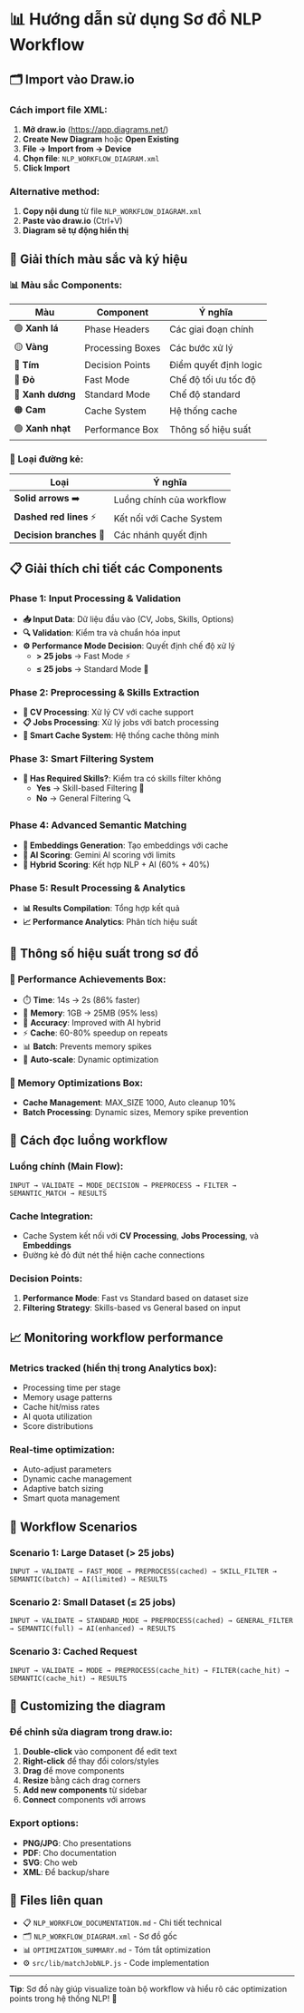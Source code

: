 # 📊 Hướng dẫn sử dụng Sơ đồ NLP Workflow

## 🗂️ Import vào Draw.io

### Cách import file XML:

1. **Mở draw.io** (https://app.diagrams.net/)
2. **Create New Diagram** hoặc **Open Existing**
3. **File → Import from → Device**
4. **Chọn file**: `NLP_WORKFLOW_DIAGRAM.xml`
5. **Click Import**

### Alternative method:

1. **Copy nội dung** từ file `NLP_WORKFLOW_DIAGRAM.xml`
2. **Paste vào draw.io** (Ctrl+V)
3. **Diagram sẽ tự động hiển thị**

## 🎨 Giải thích màu sắc và ký hiệu

### **📊 Màu sắc Components:**

| Màu               | Component        | Ý nghĩa               |
| ----------------- | ---------------- | --------------------- |
| 🟢 **Xanh lá**    | Phase Headers    | Các giai đoạn chính   |
| 🟡 **Vàng**       | Processing Boxes | Các bước xử lý        |
| 🔷 **Tím**        | Decision Points  | Điểm quyết định logic |
| 🔴 **Đỏ**         | Fast Mode        | Chế độ tối ưu tốc độ  |
| 🔵 **Xanh dương** | Standard Mode    | Chế độ standard       |
| 🟠 **Cam**        | Cache System     | Hệ thống cache        |
| 🟢 **Xanh nhạt**  | Performance Box  | Thông số hiệu suất    |

### **🔗 Loại đường kẻ:**

| Loại                     | Ý nghĩa                  |
| ------------------------ | ------------------------ |
| **Solid arrows** ➡️      | Luồng chính của workflow |
| **Dashed red lines** ⚡  | Kết nối với Cache System |
| **Decision branches** 🔀 | Các nhánh quyết định     |

## 📋 Giải thích chi tiết các Components

### **Phase 1: Input Processing & Validation**

-   **📥 Input Data**: Dữ liệu đầu vào (CV, Jobs, Skills, Options)
-   **🔍 Validation**: Kiểm tra và chuẩn hóa input
-   **⚙️ Performance Mode Decision**: Quyết định chế độ xử lý
    -   **> 25 jobs** → Fast Mode ⚡
    -   **≤ 25 jobs** → Standard Mode 🐌

### **Phase 2: Preprocessing & Skills Extraction**

-   **📝 CV Processing**: Xử lý CV với cache support
-   **📋 Jobs Processing**: Xử lý jobs với batch processing
-   **🧠 Smart Cache System**: Hệ thống cache thông minh

### **Phase 3: Smart Filtering System**

-   **🎯 Has Required Skills?**: Kiểm tra có skills filter không
    -   **Yes** → Skill-based Filtering 🎯
    -   **No** → General Filtering 🔍

### **Phase 4: Advanced Semantic Matching**

-   **🧠 Embeddings Generation**: Tạo embeddings với cache
-   **🤖 AI Scoring**: Gemini AI scoring với limits
-   **🎯 Hybrid Scoring**: Kết hợp NLP + AI (60% + 40%)

### **Phase 5: Result Processing & Analytics**

-   **📊 Results Compilation**: Tổng hợp kết quả
-   **📈 Performance Analytics**: Phân tích hiệu suất

## 🔧 Thông số hiệu suất trong sơ đồ

### **🚀 Performance Achievements Box:**

-   ⏱️ **Time**: 14s → 2s (86% faster)
-   🧠 **Memory**: 1GB → 25MB (95% less)
-   🎯 **Accuracy**: Improved with AI hybrid
-   ⚡ **Cache**: 60-80% speedup on repeats
-   📊 **Batch**: Prevents memory spikes
-   🔧 **Auto-scale**: Dynamic optimization

### **🧠 Memory Optimizations Box:**

-   **Cache Management**: MAX_SIZE 1000, Auto cleanup 10%
-   **Batch Processing**: Dynamic sizes, Memory spike prevention

## 🎯 Cách đọc luồng workflow

### **Luồng chính (Main Flow):**

```
INPUT → VALIDATE → MODE_DECISION → PREPROCESS → FILTER → SEMANTIC_MATCH → RESULTS
```

### **Cache Integration:**

-   Cache System kết nối với **CV Processing**, **Jobs Processing**, và **Embeddings**
-   Đường kẻ đỏ đứt nét thể hiện cache connections

### **Decision Points:**

1. **Performance Mode**: Fast vs Standard based on dataset size
2. **Filtering Strategy**: Skills-based vs General based on input

## 📈 Monitoring workflow performance

### **Metrics tracked** (hiển thị trong Analytics box):

-   Processing time per stage
-   Memory usage patterns
-   Cache hit/miss rates
-   AI quota utilization
-   Score distributions

### **Real-time optimization:**

-   Auto-adjust parameters
-   Dynamic cache management
-   Adaptive batch sizing
-   Smart quota management

## 🔄 Workflow Scenarios

### **Scenario 1: Large Dataset (> 25 jobs)**

```
INPUT → VALIDATE → FAST_MODE → PREPROCESS(cached) → SKILL_FILTER → SEMANTIC(batch) → AI(limited) → RESULTS
```

### **Scenario 2: Small Dataset (≤ 25 jobs)**

```
INPUT → VALIDATE → STANDARD_MODE → PREPROCESS(cached) → GENERAL_FILTER → SEMANTIC(full) → AI(enhanced) → RESULTS
```

### **Scenario 3: Cached Request**

```
INPUT → VALIDATE → MODE → PREPROCESS(cache_hit) → FILTER(cache_hit) → SEMANTIC(cache_hit) → RESULTS
```

## 🎨 Customizing the diagram

### **Để chỉnh sửa diagram trong draw.io:**

1. **Double-click** vào component để edit text
2. **Right-click** để thay đổi colors/styles
3. **Drag** để move components
4. **Resize** bằng cách drag corners
5. **Add new components** từ sidebar
6. **Connect** components với arrows

### **Export options:**

-   **PNG/JPG**: Cho presentations
-   **PDF**: Cho documentation
-   **SVG**: Cho web
-   **XML**: Để backup/share

## 📁 Files liên quan

-   📋 `NLP_WORKFLOW_DOCUMENTATION.md` - Chi tiết technical
-   🗂️ `NLP_WORKFLOW_DIAGRAM.xml` - Sơ đồ gốc
-   📊 `OPTIMIZATION_SUMMARY.md` - Tóm tắt optimization
-   ⚙️ `src/lib/matchJobNLP.js` - Code implementation

---

**Tip**: Sơ đồ này giúp visualize toàn bộ workflow và hiểu rõ các optimization points trong hệ thống NLP! 🚀
